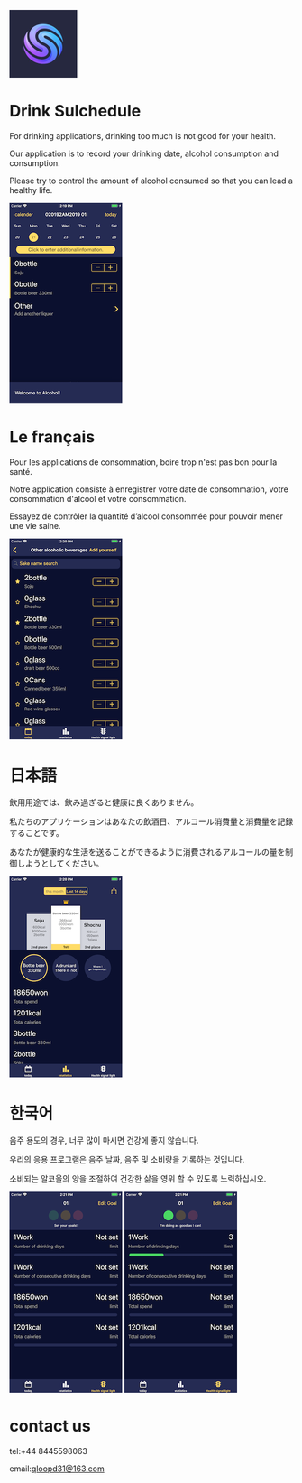 ![image](https://github.com/ttvkenvin/Health-Drinking/blob/master/icon-60%402x.png)

# Drink Sulchedule

For drinking applications, drinking too much is not good for your health.

Our application is to record your drinking date, alcohol consumption and consumption.

Please try to control the amount of alcohol consumed so that you can lead a healthy life.

![image](https://github.com/ttvkenvin/Health-Drinking/blob/master/1.png)

# Le français

Pour les applications de consommation, boire trop n'est pas bon pour la santé.

Notre application consiste à enregistrer votre date de consommation, votre consommation d'alcool et votre consommation.

Essayez de contrôler la quantité d’alcool consommée pour pouvoir mener une vie saine.

![image](https://github.com/ttvkenvin/Health-Drinking/blob/master/2.png)

# 日本語

飲用用途では、飲み過ぎると健康に良くありません。

私たちのアプリケーションはあなたの飲酒日、アルコール消費量と消費量を記録することです。

あなたが健康的な生活を送ることができるように消費されるアルコールの量を制御しようとしてください。

![image](https://github.com/ttvkenvin/Health-Drinking/blob/master/3.png)

# 한국어

음주 용도의 경우, 너무 많이 마시면 건강에 좋지 않습니다.

우리의 응용 프로그램은 음주 날짜, 음주 및 소비량을 기록하는 것입니다.

소비되는 알코올의 양을 조절하여 건강한 삶을 영위 할 수 있도록 노력하십시오.

![image](https://github.com/ttvkenvin/Health-Drinking/blob/master/4.png)
![image](https://github.com/ttvkenvin/Health-Drinking/blob/master/5.png)

# contact us

tel:+44 8445598063

email:qloopd31@163.com
